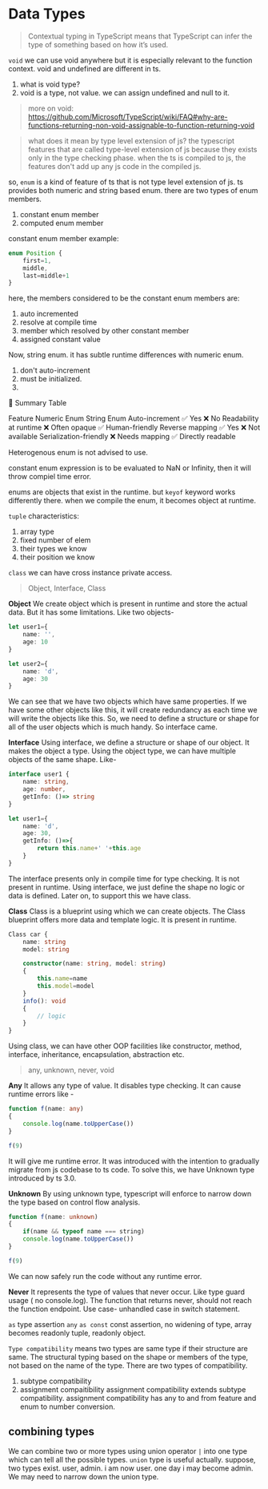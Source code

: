 # Data Types

> Contextual typing in TypeScript means that TypeScript can infer the type of something based on how it’s used.

`void` we can use void anywhere but it is especially relevant to the function context. void and undefined are different in ts. 
1. what is void type?
2. void is a type, not value. we can assign undefined and null to it. 
> more on void: https://github.com/Microsoft/TypeScript/wiki/FAQ#why-are-functions-returning-non-void-assignable-to-function-returning-void
 

> what does it mean by type level extension of js? 
the typescript features that are called type-level extension of js because they exists only in the type checking phase. when the ts is compiled to js, the features don't add up any js code in the compiled js. 

so, `enum` is a kind of feature of ts that is not type level extension of js. ts provides both numeric and string based enum. there are two types of enum members.  

1. constant enum member
2. computed enum member

constant enum member example:  

```ts
enum Position {
    first=1,
    middle,
    last=middle+1
}
```

here, the members considered to be the constant enum members are: 
1. auto incremented
2. resolve at compile time
3. member which resolved by other constant member
4. assigned constant value

Now, string enum. it has subtle runtime differences with numeric enum.
1. don't auto-increment
2. must be initialized.
3. 

🧠 Summary Table

Feature	                                Numeric Enum	                   String Enum
Auto-increment	                            ✅ Yes	                         ❌ No
Readability at runtime	               ❌ Often opaque	                ✅ Human-friendly
Reverse mapping	                            ✅ Yes	                    ❌ Not available
Serialization-friendly	               ❌ Needs mapping	                ✅ Directly readable

Heterogenous enum is not advised to use. 

constant enum expression is to be evaluated to NaN or Infinity, then it will throw compiel time error. 

enums are objects that exist in the runtime. but `keyof` keyword works differently there. when we compile the enum, it becomes object at runtime.


`tuple` 
characteristics: 
1. array type
2. fixed number of elem
3. their types we know
4. their position we know

`class` 
we can have cross instance private access.   

> Object, Interface, Class 

**Object** We create object which is present in runtime and store the actual data. But it has some limitations. Like two objects-
```ts
let user1={
    name: '',
    age: 10
}

let user2={
    name: 'd',
    age: 30
}
```
We can see that we have two objects which have same properties. If we have some other objects like this, it will create redundancy as each time we will write the objects like this. So, we need to define a structure or shape for all of the user objects which is much handy. So interface came. 

**Interface** Using interface, we define a structure or shape of our object. It makes the object a type. Using the object type, we can have multiple objects of the same shape. Like-
```ts
interface user1 {
    name: string,
    age: number,
    getInfo: ()=> string
}

let user1={
    name: 'd',
    age: 30,
    getInfo: ()=>{
        return this.name+' '+this.age
    }
}
``` 

The interface presents only in compile time for type checking. It is not present in runtime. Using interface, we just define the shape no logic or data is defined. Later on, to support this we have class. 

**Class** Class is a blueprint using which we can create objects. The Class blueprint offers more data and template logic. It is present in runtime. 
```ts
Class car {
    name: string
    model: string

    constructor(name: string, model: string)
    {
        this.name=name
        this.model=model
    }
    info(): void 
    {
        // logic
    }
}
``` 
Using class, we can have other OOP facilities like constructor, method, interface, inheritance, encapsulation, abstraction etc. 

> any, unknown, never, void 

**Any** It allows any type of value. It disables type checking. It can cause runtime errors like - 
```ts
function f(name: any)
{
    console.log(name.toUpperCase())
}

f(9)
```
It will give me runtime error. It was introduced with the intention to gradually migrate from js codebase to ts code. To solve this, we have Unknown type introduced by ts 3.0.

**Unknown** By using unknown type, typescript will enforce to narrow down the type based on control flow analysis. 
```ts
function f(name: unknown)
{
    if(name && typeof name === string)
    console.log(name.toUpperCase())
}

f(9)
```

We can now safely run the code without any runtime error. 

**Never** It represents the type of values that never occur. Like type guard usage ( no console.log). The function that returns never, should not reach the function endpoint. Use case- unhandled case in switch statement. 

`as` type assertion
`any` 
`as const` const assertion, no widening of type, array becomes readonly tuple, readonly object. 

`Type compatibility` means two types are same type if their structure are same. The structural typing based on the shape or members of the type, not based on the name of the type. 
There are two types of compatibility. 
1. subtype compatibility
2. assignment compaitibility
assignment compatibility extends subtype compatibility. assignment compatibility has any to and from feature and enum to number conversion. 

## combining types 
We can combine two or more types using union operator `|` into one type which can tell all the possible types.
`union` type is useful actually. suppose, two types exist. user, admin. i am now user. one day i may become admin. We may need to narrow down the union type.